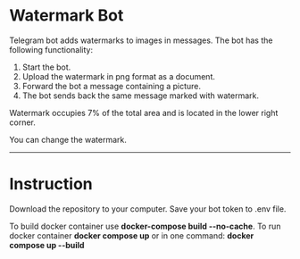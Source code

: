 # Watermark Bot
Telegram bot adds watermarks to images in messages.
The bot has the following functionality:
1. Start the bot.
2. Upload the watermark in png format as a document.
3. Forward the bot a message containing a picture.
4. The bot sends back the same message marked with watermark.

Watermark occupies 7% of the total area and is located in the lower right corner.

You can change the watermark.

__________________________________
# Instruction
Download the repository to your computer. Save your bot token to .env file.

To build docker container use **docker-compose build --no-cache**.
To run docker container **docker compose up** 
or in one command: **docker compose up --build**
